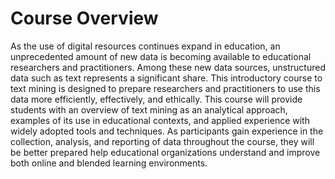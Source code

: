 # Course Overview

As the use of digital resources continues expand in education, an unprecedented amount of new data is becoming available to educational researchers and practitioners. Among these new data sources, unstructured data such as text represents a significant share. This introductory course to text mining is designed to prepare researchers and practitioners to use this data more efficiently, effectively, and ethically. This course will provide students with an overview of text mining as an analytical approach, examples of its use in educational contexts, and applied experience with widely adopted tools and techniques. As participants gain experience in the collection, analysis, and reporting of data throughout the course, they will be better prepared help educational organizations understand and improve both online and blended learning environments.


